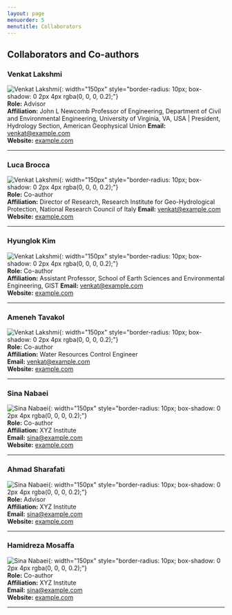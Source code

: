 ```yaml
---
layout: page
menuorder: 5
menutitle: Collaborators
---
```


## Collaborators and Co-authors

### Venkat Lakshmi
![Venkat Lakshmi](images/venkat_lakshmi.jpg){: width="150px" style="border-radius: 10px; box-shadow: 0 2px 4px rgba(0, 0, 0, 0.2);"}  
**Role:** Advisor  
**Affiliation:** John L Newcomb Professor of Engineering, Department of Civil and Environmental Engineering, University of Virginia, VA, USA | President, Hydrology Section, American Geophysical Union
**Email:** [venkat@example.com](mailto:venkat@example.com)  
**Website:** [example.com](https://example.com)

---
### Luca Brocca
![Venkat Lakshmi](images/venkat_lakshmi.jpg){: width="150px" style="border-radius: 10px; box-shadow: 0 2px 4px rgba(0, 0, 0, 0.2);"}  
**Role:** Co-author  
**Affiliation:** Director of Research, Research Institute for Geo-Hydrological Protection, National Research Council of Italy
**Email:** [venkat@example.com](mailto:venkat@example.com)  
**Website:** [example.com](https://example.com)

---
### Hyunglok Kim
![Venkat Lakshmi](images/venkat_lakshmi.jpg){: width="150px" style="border-radius: 10px; box-shadow: 0 2px 4px rgba(0, 0, 0, 0.2);"}  
**Role:** Co-author  
**Affiliation:** Assistant Professor, School of Earth Sciences and Environmental Engineering, GIST
**Email:** [venkat@example.com](mailto:venkat@example.com)  
**Website:** [example.com](https://example.com)

---
### Ameneh Tavakol
![Venkat Lakshmi](images/venkat_lakshmi.jpg){: width="150px" style="border-radius: 10px; box-shadow: 0 2px 4px rgba(0, 0, 0, 0.2);"}  
**Role:** Co-author  
**Affiliation:** Water Resources Control Engineer  
**Email:** [venkat@example.com](mailto:venkat@example.com)  
**Website:** [example.com](https://example.com)

---

### Sina Nabaei
![Sina Nabaei](images/sina_nabaei.jpg){: width="150px" style="border-radius: 10px; box-shadow: 0 2px 4px rgba(0, 0, 0, 0.2);"}  
**Role:** Co-author  
**Affiliation:** XYZ Institute  
**Email:** [sina@example.com](mailto:sina@example.com)  
**Website:** [example.com](https://example.com)

---

### Ahmad Sharafati
![Sina Nabaei](images/sina_nabaei.jpg){: width="150px" style="border-radius: 10px; box-shadow: 0 2px 4px rgba(0, 0, 0, 0.2);"}  
**Role:** Advisor  
**Affiliation:** XYZ Institute  
**Email:** [sina@example.com](mailto:sina@example.com)  
**Website:** [example.com](https://example.com)

---
### Hamidreza Mosaffa
![Sina Nabaei](images/sina_nabaei.jpg){: width="150px" style="border-radius: 10px; box-shadow: 0 2px 4px rgba(0, 0, 0, 0.2);"}  
**Role:** Co-author  
**Affiliation:** XYZ Institute  
**Email:** [sina@example.com](mailto:sina@example.com)  
**Website:** [example.com](https://example.com)

---
